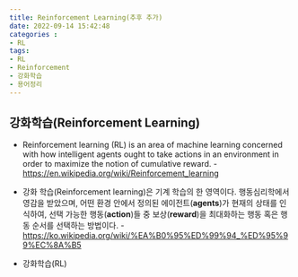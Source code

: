 ```yaml
---
title: Reinforcement Learning(추후 추가)
date: 2022-09-14 15:42:48
categories :
- RL
tags:
- RL
- Reinforcement
- 강화학습
- 용어정리
---
```

## 강화학습(Reinforcement Learning)
- Reinforcement learning (RL) is an area of machine learning concerned with how intelligent agents ought to take actions in an environment in order to maximize the notion of cumulative reward. - https://en.wikipedia.org/wiki/Reinforcement_learning
- 강화 학습(Reinforcement learning)은 기계 학습의 한 영역이다. 행동심리학에서 영감을 받았으며, 어떤 환경 안에서 정의된 에이전트(**agents**)가 현재의 상태를 인식하여, 선택 가능한 행동(**action**)들 중 보상(**reward**)을 최대화하는 행동 혹은 행동 순서를 선택하는 방법이다. - https://ko.wikipedia.org/wiki/%EA%B0%95%ED%99%94_%ED%95%99%EC%8A%B5

- 강화학습(RL)